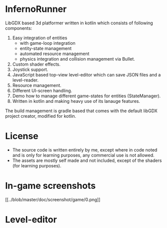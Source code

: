 # InfernoRunner

LibGDX based 3d platformer written in kotlin which consists of following components:

1. Easy integration of entities
   * with game-loop integration
   * entity-state management
   * automated resource management
   * physics integration and collision management via Bullet.
1. Custom shader effects.
1. Joystick support.
1. JavaScript based top-view level-editor which can save JSON files and a level-reader.
1. Resource management.
1. Different UI-screen handling.
1. Demo how to manage different game-states for entities (StateManager).
1. Written in kotlin and making heavy use of its lanauge features.

The build management is gradle based that comes with the default libGDX project creator, modified for kotlin.

# License
* The source code is written entirely by me, except where in code noted and is only for learning purposes, any commercial use is not allowed.
* The assets are mostly self made and not included, except of the shaders (for learning purposes).

# In-game screenshots

[[../blob/master/doc/screenshot/game/0.png]]

# Level-editor